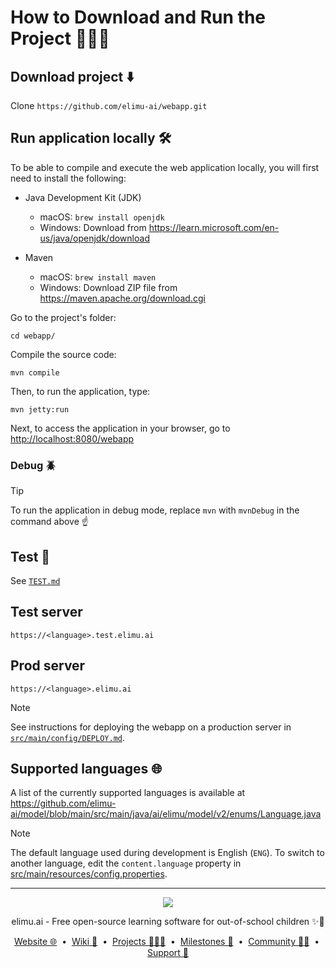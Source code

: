 # How to Download and Run the Project 👩🏽‍💻

## Download project ⬇️

Clone `https://github.com/elimu-ai/webapp.git`

## Run application locally 🛠️

To be able to compile and execute the web application locally, you will first need to install the following:

* Java Development Kit (JDK)

  * macOS: `brew install openjdk`
  * Windows: Download from https://learn.microsoft.com/en-us/java/openjdk/download

* Maven

  * macOS: `brew install maven`
  * Windows: Download ZIP file from https://maven.apache.org/download.cgi

Go to the project's folder:

    cd webapp/

Compile the source code:

    mvn compile

Then, to run the application, type:
    
    mvn jetty:run

Next, to access the application in your browser, go to [http://localhost:8080/webapp](http://localhost:8080/webapp)

### Debug 🪲

> [!TIP]
> To run the application in debug mode, replace `mvn` with `mvnDebug` in the command above ☝️

## Test 🚨

See [`TEST.md`](./TEST.md)

## Test server

    https://<language>.test.elimu.ai

## Prod server

    https://<language>.elimu.ai

> [!NOTE]
> See instructions for deploying the webapp on a production server in [`src/main/config/DEPLOY.md`](./src/main/config/DEPLOY.md).

## Supported languages 🌐

A list of the currently supported languages is available at https://github.com/elimu-ai/model/blob/main/src/main/java/ai/elimu/model/v2/enums/Language.java

> [!NOTE]
> The default language used during development is English (`ENG`). To switch to another language, edit the `content.language` property in [src/main/resources/config.properties](src/main/resources/config.properties).

---

<p align="center">
  <img src="https://github.com/elimu-ai/webapp/blob/main/src/main/webapp/static/img/logo-text-256x78.png" />
</p>
<p align="center">
  elimu.ai - Free open-source learning software for out-of-school children ✨🚀
</p>
<p align="center">
  <a href="https://elimu.ai">Website 🌐</a>
  &nbsp;•&nbsp;
  <a href="https://github.com/elimu-ai/wiki#readme">Wiki 📃</a>
  &nbsp;•&nbsp;
  <a href="https://github.com/orgs/elimu-ai/projects?query=is%3Aopen">Projects 👩🏽‍💻</a>
  &nbsp;•&nbsp;
  <a href="https://github.com/elimu-ai/wiki/milestones">Milestones 🎯</a>
  &nbsp;•&nbsp;
  <a href="https://github.com/elimu-ai/wiki#open-source-community">Community 👋🏽</a>
  &nbsp;•&nbsp;
  <a href="https://www.drips.network/app/drip-lists/41305178594442616889778610143373288091511468151140966646158126636698">Support 💜</a>
</p>
